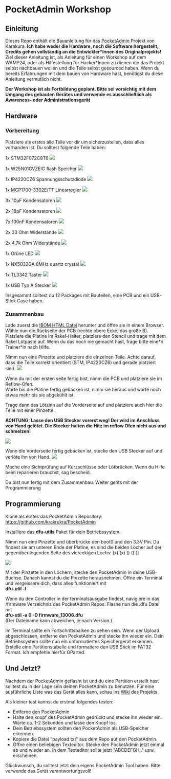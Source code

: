 # PocketAdmin Workshop


## Einleitung

Dieses Repo enthält die Bauanleitung für das [PocketAdmin](https://github.com/krakrukra/PocketAdmin) Projekt von Karakura. **Ich habe weder die Hardware, noch die Software hergestellt, Credits gehen vollständig an die Entwickler*Innen des Originalprojekts!**  
Ziel dieser Anleitung ist, als Anleitung für einen Workshop auf dem WAMP24, oder als Hilfestellung für Hacker*Innen zu dienen die das Projekt selbst nachbauen wollen und die Teile selbst gesourced haben.
Wenn du bereits Erfahrungen mit dem bauen von Hardware hast, benötigst du diese Anleitung vermutlich nicht.

**Der Workshop ist als Fortbildung geplant. Bitte sei vorsichtig mit dem Umgang des gebauten Gerätes und verwende es ausschließlich als Awareness- oder Administrationsgerät**

## Hardware

### Vorbereitung

Platziere als erstes alle Teile vor dir um sicherzustellen, dass alles vorhanden ist. Du solltest folgende Teile haben:

1x STM32F072C8T6 
![](/doc/Images/Picture_STM.png)

1x W25N01GVZEIG flash Speicher
![](/doc/Images/Picture_Flash.png)

1x IP4220CZ6 Spannungsschutzdiode
![](/doc/Images/Picture_Diode.png)

1x MCP1700-3302E/TT Linearregler
![](/doc/Images/Picture_linear_regulator.png)

3x 10µF Kondensatoren
![](/doc/Images/Picture_capacitors_10uF.png)

2x 18pF Kondensatoren
![](/doc/Images/Picture_capacitors_18pF.png)

7x 100nF Kondensatoren
![](/doc/Images/Pciture_capacitors_100nF.png)

2x 33 Ohm Widerstände 
![](/doc/Images/Picture_resistor_33.png)

2x 4.7k Ohm Widerstände 
![](/doc/Images/Picture_resistor_4k7.png)

1x Grüne LED 
![](/doc/Images/Picture_led.png)

1x NX5032GA 8MHz quartz crystal
![](/doc/Images/Picture_quartz.png) 

1x TL3342 Taster 
![](/doc/Images/Picture_switch.png)

1x USB Typ A Stecker
![](/doc/Images/Picture_usb.png)

Insgesammt solltest du 12 Packages mit Bauteilen, eine PCB und ein USB-Stick Case haben.


### Zusammenbau

Lade zuerst die [IBOM HTML Datei](/doc/BOM/ibom.html) herunter und öffne sie in einem Browser. Wähle nun die Rückseite der PCB (rechte obere Ecke, das große B).
Platziere die Platine im Rakel-Halter, platziere den Stencil und trage mit dem Rakel Lötpaste auf.
Wenn du das noch nie gemacht hast, frage bitte eine\*n Trainer\*in nach Hilfe.

Nimm nun eine Pinzette und platziere die einzelnen Teile. Achte darauf, dass die Teile korrekt orientiert (STM, IP4220CZ6) und gerade platziert sind.
![](/doc/Images/Picture_back.png)

Wenn du mit der ersten seite fertig bist, nimm die PCB und platziere sie im Reflow-Ofen.  
Warte bis die Platine fertig gebacken ist, nimm sie heraus und  warte noch etwas mehr bis sie abgekühlt ist.  

Trage dann das Lötzinn auf die Vorderseite auf und platziere auch hier die Teile mit einer Pinzette. 

**ACHTUNG: Lasse den USB Stecker vorerst weg! Der wird im Anschluss von Hand gelötet. Die Stecker halten die Hitz im reflow Ofen nicht aus und schmelzen!**

![](/doc/Images/Picture_front-png)

Wenn die Vorderseite fertig gebacken ist, stecke den USB Stecker auf und verlöte ihn von Hand.
![](/doc/Images/Picture_done.png)

Mache eine Sichtprüfung auf Kurzschlüsse oder Lötbrücken. Wenn du Hilfe beim reparieren brauchst, sag bescheid.

Du bist nun fertig mit dem Zusammenbau. Weiter gehts mit der Programmierung

## Programmierung

Klone als erstes das PocketAdmin Repository:
https://github.com/krakrukra/PocketAdmin

Installiere das **dfu-utils** Paket für dein Betriebssystem.

Nimm nun eine Pinzette und überbrücke den boot0 und den 3.3V Pin. Du findest sie am unteren Ende der Platine, es sind die beiden Löcher auf der gegenüberliegenden Seite des viereckigen Lochs:
(x) (x) () () []

![](/doc/Images/Picture_dfu.png)

Mit der Pinzette in den Löchern, stecke den PocketAdmin in deine USB-Buchse. Danach kannst du die Pinzette herausnehmen. Öffne ein Terminal und vergeissere dich, dass alles funktioniert mit  
**dfu-util -l**

Wenn du den Controller in der terminalsausgabe findest, navigiere in das /firmware Verzeichnis des PocketAdmin Repos.
Flashe nun die .dfu Datei mit   
**dfu-util -a 0 -D firmware_13006.dfu**  
(Der Dateiname kann abweichen, je nach Version.)

Im Terminal sollte ein Fortschrittsbalken zu sehen sein. Wenn der Upload abgeschlossen, entferne den PocketAdmin und stecke ihn wieder ein.
Dein Betriebssystem sollte nun ein unformatiertes Speichergerät erkennen. Erstelle eine Partitionstabelle und formatiere den USB Stick im FAT32 Format. Ich empfehle hierfür GParted.

## Und Jetzt?

Nachdem der PocketAdmin geflasht ist und du eine Partition erstellt hast solltest du in der Lage sein deinen PocketAdmin zu benutzen.
Für eine ausführliche Liste was das Gerät alles kann, schau ins [Wiki](https://github.com/krakrukra/PocketAdmin/wiki) des Projekts. 

Als kleiner test kannst du erstmal folgendes testen:
- Entferne den PocketAdmin
- Halte den knopf des PocketAdmin gedrückt und stecke ihn wieder ein. Warte ca. 1-2 Sekunden und lasse den Knopf los. 
- Dein Betriebssystem sollten den PocketAdmin als USB-Speicher erkennen.
- Kopiere die Datei "payload.txt" aus dem Repo auf den PocketAdmin.
- Öffne einen beliebigen Texteditor. Stecke den PocketAdmin jetzt einmal ab und wieder an. in dem Texteditor sollte jetzt "ABCDEFGH.." usw. erscheinen.

Glückwunsch, du solltest jetzt dein eigens PocketAdmin Tool haben. Bitte verwende das Gerät verantwortungsvoll!